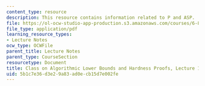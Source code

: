 ```yaml
---
content_type: resource
description: This resource contains information related to P and ASP.
file: https://ol-ocw-studio-app-production.s3.amazonaws.com/courses/6-890-algorithmic-lower-bounds-fun-with-hardness-proofs-fall-2014/5b1c7e36d3e29a83ad0ecb15d7e002fe_MIT6_890F14_L15.pdf
file_type: application/pdf
learning_resource_types:
- Lecture Notes
ocw_type: OCWFile
parent_title: Lecture Notes
parent_type: CourseSection
resourcetype: Document
title: Class on Algorithmic Lower Bounds and Hardness Proofs, Lecture 15 Notes
uid: 5b1c7e36-d3e2-9a83-ad0e-cb15d7e002fe
---
```

